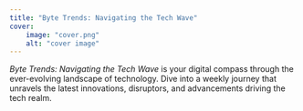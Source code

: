 ```yaml
---
title: "Byte Trends: Navigating the Tech Wave"
cover:
    image: "cover.png"
    alt: "cover image"
---
```


_Byte Trends: Navigating the Tech Wave_ is your digital compass through the ever-evolving landscape of technology. Dive into a weekly journey that unravels the latest innovations, disruptors, and advancements driving the tech realm.

